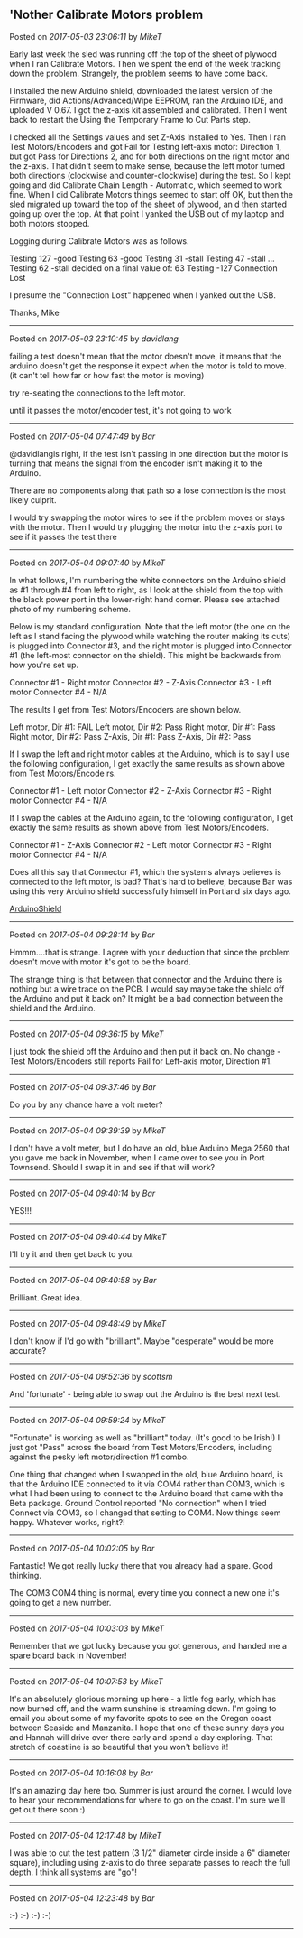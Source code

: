 ## 'Nother Calibrate Motors problem
Posted on *2017-05-03 23:06:11* by *MikeT*

Early last week the sled was running off the top of the sheet of plywood when I ran Calibrate Motors. Then we spent the end of the week tracking down the problem. Strangely, the problem seems to have come back.

I installed the new Arduino shield, downloaded the latest version of the Firmware, did Actions/Advanced/Wipe EEPROM, ran the Arduino IDE, and uploaded V 0.67. I got the z-axis kit assembled and calibrated. Then I went back to restart the Using the Temporary Frame to Cut Parts step.

I checked all the Settings values and set Z-Axis Installed to Yes. Then I ran Test Motors/Encoders and got Fail for Testing left-axis motor: Direction 1, but got Pass for Directions 2, and for both directions on the right motor and the z-axis. That didn't seem to make sense, because the left motor turned both directions (clockwise and counter-clockwise) during the test. So I kept going and did Calibrate Chain Length - Automatic, which seemed to work fine. When I did Calibrate Motors things seemed to start off OK, but then the sled migrated up toward the top of the sheet of plywood, an d then started going up over the top. At that point I yanked the USB out of my laptop and both motors stopped.

Logging during Calibrate Motors was as follows. 

Testing 127
-good
Testing 63
-good
Testing 31
-stall
Testing 47
-stall
...
Testing 62
-stall
decided on a final value of: 63
Testing -127
Connection Lost

I presume the "Connection Lost" happened when I yanked out the USB.

Thanks,
Mike

---

Posted on *2017-05-03 23:10:45* by *davidlang*

failing a test doesn't mean that the motor doesn't move, it means that the arduino doesn't get the response it expect when the motor is told to move. (it can't tell how far or how fast the motor is moving)

try re-seating the connections to the left motor.

until it passes the motor/encoder test, it's not going to work

---

Posted on *2017-05-04 07:47:49* by *Bar*

@davidlangis right, if the test isn't passing in one direction but the motor is turning that means the signal from the encoder isn't making it to the Arduino.

There are no components along that path so a lose connection is the most likely culprit.

I would try swapping the motor wires to see if the problem moves or stays with the motor. Then I would try plugging the motor into the z-axis port to see if it passes the test there

---

Posted on *2017-05-04 09:07:40* by *MikeT*

In what follows, I'm numbering the white connectors on the Arduino shield as #1 through #4 from left to right, as I look at the shield from the top with the black power port in the lower-right hand corner. Please see attached photo of my numbering scheme.

Below is  my standard configuration. Note that the left motor (the one on the left as I stand facing the plywood while watching the router making its cuts) is plugged into Connector #3, and the right motor is plugged into Connector #1 (the left-most connector on the shield). This might be backwards from how you're set up.

Connector #1 - Right motor
Connector #2 - Z-Axis
Connector #3 - Left motor
Connector #4 - N/A

The results I get from Test Motors/Encoders are shown below.

Left motor, Dir #1:    FAIL
Left motor, Dir #2:   Pass
Right motor, Dir #1:  Pass
Right motor, Dir #2: Pass
Z-Axis, Dir #1:           Pass
Z-Axis, Dir #2:          Pass

If I swap the left and right motor cables at the Arduino, which is to say I use the following configuration, I get exactly the same results as shown above from Test Motors/Encode rs.

Connector #1 - Left motor
Connector #2 - Z-Axis
Connector #3 - Right motor
Connector #4 - N/A

If I swap the cables at the Arduino again, to the following configuration, I get exactly the same results as shown above from Test Motors/Encoders.

Connector #1 - Z-Axis
Connector #2 - Left motor
Connector #3 - Right motor
Connector #4 - N/A

Does all this say that Connector #1, which the systems always believes is connected to the left motor, is bad? That's hard to believe, because Bar was using this very Arduino shield successfully himself in Portland six days ago.

 [ArduinoShield](//muut.com/u/maslowcnc/s3/:maslowcnc:2u46:arduinoshield.jpg.jpg)

---

Posted on *2017-05-04 09:28:14* by *Bar*

Hmmm....that is strange. I agree with your deduction that since the problem doesn't move with motor it's got to be the board. 

The strange thing is that between that connector and the Arduino there is nothing but a wire trace on the PCB. I would say maybe take the shield off the Arduino and put it back on? It might be a bad connection between the shield and the Arduino.

---

Posted on *2017-05-04 09:36:15* by *MikeT*

I just took the shield off the Arduino and then put it back on. No change - Test Motors/Encoders still reports Fail for Left-axis motor, Direction #1.

---

Posted on *2017-05-04 09:37:46* by *Bar*

Do you by any chance have a volt meter?

---

Posted on *2017-05-04 09:39:39* by *MikeT*

I don't have a volt meter, but I do have an old, blue Arduino Mega 2560 that you gave me back in November, when I came over to see you in Port Townsend. Should I swap it in and see if that will work?

---

Posted on *2017-05-04 09:40:14* by *Bar*

YES!!!

---

Posted on *2017-05-04 09:40:44* by *MikeT*

I'll try it and then get back to you.

---

Posted on *2017-05-04 09:40:58* by *Bar*

Brilliant. Great idea.

---

Posted on *2017-05-04 09:48:49* by *MikeT*

I don't know if I'd go with "brilliant". Maybe "desperate" would be more accurate?

---

Posted on *2017-05-04 09:52:36* by *scottsm*

And 'fortunate' - being able to swap out the Arduino is the best next test.

---

Posted on *2017-05-04 09:59:24* by *MikeT*

"Fortunate" is working as well as "brilliant" today. (It's good to be Irish!) I just got "Pass" across the board from Test Motors/Encoders, including against the pesky left motor/direction #1 combo.

One thing that changed when I swapped in the old, blue Arduino board, is that the Arduino IDE connected to it via COM4 rather than COM3, which is what I had been using to connect to the Arduino board that came with the Beta package. Ground Control reported "No connection" when I tried Connect via COM3, so I changed that setting to COM4. Now things seem happy. Whatever works, right?!

---

Posted on *2017-05-04 10:02:05* by *Bar*

Fantastic! We got really lucky there that you already had a spare. Good thinking.

The COM3 COM4 thing is normal, every time you connect a new one it's going to get a new number.

---

Posted on *2017-05-04 10:03:03* by *MikeT*

Remember that we got lucky because you got generous, and handed me a spare board back in November!

---

Posted on *2017-05-04 10:07:53* by *MikeT*

It's an absolutely glorious morning up here - a little fog early, which has now burned off, and the warm sunshine is streaming down. I'm going to email you about some of my favorite spots to see on the Oregon coast between Seaside and Manzanita. I hope that one of these sunny days you and Hannah will drive over there early and spend a day exploring. That stretch of coastline is so beautiful that you won't believe it!

---

Posted on *2017-05-04 10:16:08* by *Bar*

It's an amazing day here too. Summer is just around the corner. I would love to hear your recommendations for where to go on the coast. I'm sure we'll get out there soon :)

---

Posted on *2017-05-04 12:17:48* by *MikeT*

I was able to cut the test pattern (3 1/2" diameter circle inside a 6" diameter square), including using z-axis to do three separate passes to reach the full depth. I think all systems are "go"!

---

Posted on *2017-05-04 12:23:48* by *Bar*

:-) :-) :-) :-)

---

